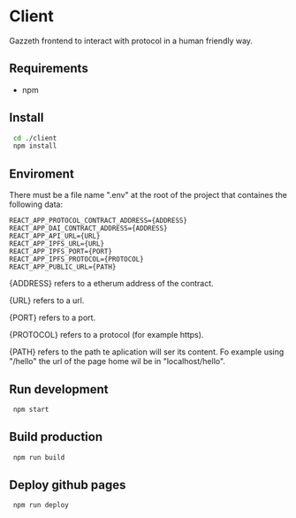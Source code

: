 # Client

Gazzeth frontend to interact with protocol in a human friendly way.

## Requirements

* npm

## Install

```bash
 cd ./client 
 npm install
```

## Enviroment

There must be a file name ".env" at the root of the project that containes the following data:

```
REACT_APP_PROTOCOL_CONTRACT_ADDRESS={ADDRESS}
REACT_APP_DAI_CONTRACT_ADDRESS={ADDRESS}
REACT_APP_API_URL={URL}
REACT_APP_IPFS_URL={URL}
REACT_APP_IPFS_PORT={PORT}
REACT_APP_IPFS_PROTOCOL={PROTOCOL}
REACT_APP_PUBLIC_URL={PATH}
```

{ADDRESS} refers to a etherum address of the contract.

{URL} refers to a url.

{PORT} refers to a port.

{PROTOCOL} refers to a protocol (for example https).

{PATH} refers to the path te aplication will ser its content. Fo example using "/hello" the url of the page home wil be in "localhost/hello".

## Run development

```bash
 npm start
```

## Build production

```bash
 npm run build
```

## Deploy github pages

```bash
 npm run deploy
```